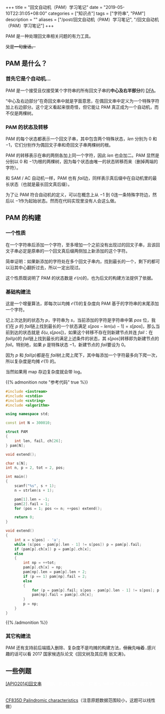 +++
title = "回文自动机（PAM）学习笔记"
date = "2019-05-10T22:31:05+08:00"
categories = ["知识点"]
tags = ["字符串", "PAM"]
description = ""
aliases = ["/post/回文自动机（PAM）学习笔记", "/回文自动机（PAM）学习笔记"]
+++


PAM 是一种处理回文串相关问题的有力工具。

~~又是一句废话。~~

<!--more-->

## PAM 是什么？

### 首先它是个自动机...

PAM 是一个接受且仅接受某个字符串的所有回文子串的**中心及右半部分**的 [DFA](/后缀自动机（SAM）学习笔记/#确定有限状态自动机（DFA）)。

“中心及右边部分”在奇回文串中就是字面意思，在偶回文串中定义为一个特殊字符加上右边部分。这个定义看起来很奇怪，但它能让 PAM 真正成为一个自动机，而不仅是两棵树。

### PAM 的状态及转移

PAM 的每个状态都表示一个回文子串，其中包含两个特殊状态，$len​$ 分别为 $0​$ 和 $-1​$，它们分别作为偶回文子串和奇回文子串两棵树的根。

PAM 的转移表示在串的两侧各加上同一个字符，因此 $len​$ 也会加二。PAM 显然是分别以 $0​$ 和 $-1​$ 为根的两棵树，因为每个状态由唯一的状态转移而来（删掉两端的字符）。

和 SAM / AC 自动机一样，PAM 也有 $fail​$ 边，同样表示真后缀中在自动机里的最长状态（也就是最长回文真后缀）。

为了让 PAM 符合自动机的定义，可以在概念上从 $-1​$ 到 $0​$ 连一条特殊字符边，然后以 $-1​$ 作为起始状态。然而在代码实现里没有人会这么做。

## PAM 的构建

### 一个性质

在一个字符串后添加一个字符，至多增加一个之前没有出现过的回文子串，且该回文子串必定是原串的一个回文真后缀两侧加上新添加的这个字符。

简单证明：如果新添加的字符处在多个回文子串内，找到最长的一个，剩下的都可以沿其中心翻折过去，所以一定出现过。

这个性质既说明了 PAM 的状态数是 $\mathcal O(n)​$ 的，也为后文的构建方法提供了依据。

### 基础构建法

这是一个增量算法，即每次以均摊 $\mathcal O(1)​$ 的复杂度向 PAM 基于的字符串的末尾添加一个字符。

记上次达到的状态为 $p​$，字符串为 $s​$，当前添加的字符是字符串中第 $pos​$ 位，我们在 $p​$ 的 $fail​$ 链上找到最长的一个状态满足 $s[pos-len(u)-1]=s[pos]​$，那么当前到达的状态就是 $\delta(u,s[pos])​$，如果这个转移不存在则新建节点并连 $fail​$：在 $fail(p)​$ 的 $fail​$ 链上找到最长的满足上述条件的状态，其 $s[pos]​$ 转移即为新建节点的 $fail​$。特别地，如果 $p​$ 是特殊状态 $-1​$，新建节点的 $fail​$ 要设为 $0​$。

因为 $p​$ 和 $fail(p)​$ 都是在 $fail​$ 树上爬上爬下，其中每添加一个字符最多向下爬一次，所以复杂度是均摊 $\mathcal O(1)​$ 的。

当然如果用 map 存边复杂度就会带 log。

{{% admonition note "参考代码" true %}}

```cpp
#include <iostream>
#include <cstdio>
#include <cstring>
#include <algorithm>

using namespace std;

const int N = 300010;

struct PAM
{
    int len, fail, ch[26];
} pam[N];

void extend();

char s[N];
int n, p = 2, tot = 2, pos;

int main()
{
    scanf("%s", s + 1);
    n = strlen(s + 1);

    pam[1].len = -1;
    pam[2].fail = 1;
    for (pos = 1; pos <= n; ++pos) extend();

    return 0;
}

void extend()
{
    int x = s[pos] - 'a';
    while (s[pos - pam[p].len - 1] != s[pos]) p = pam[p].fail;
    if (pam[p].ch[x]) p = pam[p].ch[x];
    else
    {
        int np = ++tot;
        pam[p].ch[x] = np;
        pam[np].len = pam[p].len + 2;
        if (p == 1) pam[np].fail = 2;
        else
        {
            for (p = pam[p].fail; s[pos - pam[p].len - 1] != s[pos]; p = pam[p].fail);
            pam[np].fail = pam[p].ch[x];
        }
        p = np;
    }
}
```

{{% /admonition %}}

### 其它构建法

PAM 还有支持前后端插入删除、复杂度不是均摊的构建方法，~~但我先咕着~~..感兴趣的话可以看 2017 国家候选队论文《回文树及其应用 翁文涛》。

## 一些例题

[[APIO2014]回文串](https://www.luogu.org/problemnew/show/P3649)<font color = "white">，裸题。和其它自动机一样通过 fail 树子树和来统计出现次数。</font>

[CF835D Palindromic characteristics](https://www.luogu.org/problemnew/show/CF835D)（注意原题数据范围较小，这题可以线性做）<font color="white">，从 fail 链上 len / 2 处转移即可，我比较菜只会倍增所以多个 log。</font>
